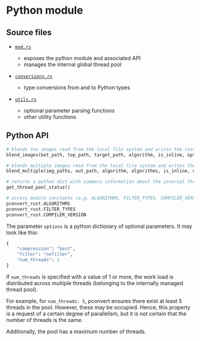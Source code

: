 # Python module

## Source files

* [`mod.rs`](./mod.rs)
  * exposes the python module and associated API
  * manages the internal global thread pool

* [`conversions.rs`](./conversions.rs)
  * type conversions from and to Python types

* [`utils.rs`](./utils.rs)
  * optional parameter parsing functions
  * other utility functions

## Python API

```python
# blends two images read from the local file system and writes the result to the file system
blend_images(bot_path, top_path, target_path, algorithm, is_inline, options)

# blends multiple images read from the local file system and writes the result to the file system
blend_multiple(img_paths, out_path, algorithm, algorithms, is_inline, options)

# returns a python dict with summary information about the internal thread pool (size, active jobs, queued jobs)
get_thread_pool_status()

# access module constants (e.g. ALGORITHMS, FILTER_TYPES, COMPILER_VERSION, ...)
pconvert_rust.ALGORITHMS
pconvert_rust.FILTER_TYPES
pconvert_rust.COMPILER_VERSION
```

The parameter `options` is a python dictionary of optional parameters. It may look like this:

```python
{
    "compression": "best",
    "filter": "nofilter",
    "num_threads": 1
}
```

If `num_threads` is specified with a value of 1 or more, the work load is distributed across multiple threads (belonging to the internally managed thread pool).

For example, for `num_threads: 5`, pconvert ensures there exist at least 5 threads in the pool. However, these may be occupied. Hence, this property is a request of a certain degree of parallelism, but it is not certain that the number of threads is the same.

Additionally, the pool has a maximum number of threads.
